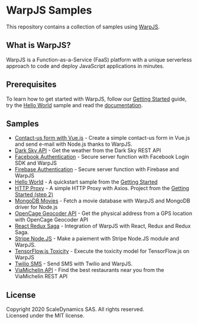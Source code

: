 # WarpJS Samples

This repository contains a collection of samples using [WarpJS](https://warpjs.com).

## What is WarpJS?

WarpJS is a Function-as-a-Service (FaaS) platform with a unique serverless approach to code and deploy JavaScript applications in minutes.

## Prerequisites

To learn how to get started with WarpJS, follow our [Getting Started](https://warpjs.dev/docs/getting-started) guide, try the [Hello World](./hello-world) sample and read the [documentation](https://warpjs.dev).

## Samples

- [Contact-us form with Vue.js](./contact-us) - Create a simple contact-us form in Vue.js and send e-mail with Node.js thanks to WarpJS.
- [Dark Sky API](./darksky) - Get the weather from the Dark Sky REST API
- [Facebook Authentication](./facebook-auth) - Secure server function with Facebook Login SDK and WarpJS
- [Firebase Authentication](./firebase-auth) - Secure server function with Firebase and WarpJS
- [Hello World](./hello-world) - A quickstart sample from the [Getting Started](https://warpjs.dev/docs/getting-started)
- [HTTP Proxy](./http-proxy) - A simple HTTP Proxy with Axios. Project from the [Getting Started (step 2)](https://warpjs.dev/docs/nodejs-modules)
- [MongoDB Movies](./mongodb-movies) - Fetch a movie database with WarpJS and MongoDB driver for Node.js
- [OpenCage Geocoder API](./opencage-geocoder) - Get the physical address from a GPS location with OpenCage Geocoder API
- [React Redux Saga](./react-redux-saga) - Integration of WarpJS with React, Redux and Redux Saga.
- [Stripe Node.JS](./stripe-node) - Make a paiement with Stripe Node.JS module and WarpJS.
- [TensorFlow.js Toxicity](./tensorflowjs-toxicity) - Execute the toxicity model for TensorFlow.js on WarpJS
- [Twilio SMS](./twilio-sms) - Send SMS with Twilio and WarpJS.
- [ViaMichelin API](./viamichelin) - Find the best restaurants near you from the ViaMichelin REST API

## License

Copyright 2020 ScaleDynamics SAS. All rights reserved.  
Licensed under the MIT license.
